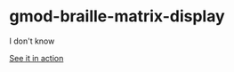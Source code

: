 # gmod-braille-matrix-display
I don't know

[See it in action](https://www.youtube.com/watch?v=NwnidNGRT1Q)
